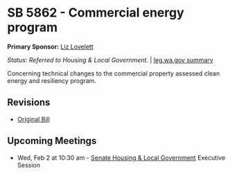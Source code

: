 # SB 5862 - Commercial energy program
**Primary Sponsor:** [Liz Lovelett](/person/leg/liz.lovelett.md)

*Status: Referred to Housing & Local Government.* | [leg.wa.gov summary](https://app.leg.wa.gov/billsummary?BillNumber=5862&Year=2021)

Concerning technical changes to the commercial property assessed clean energy and resiliency program.

## Revisions
* [Original Bill](1/)

## Upcoming Meetings
* Wed, Feb 2 at 10:30 am - [Senate Housing & Local Government](/senate/2021-22/HLG/) Executive Session